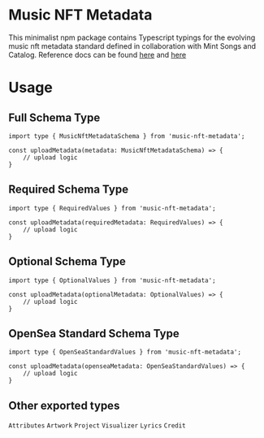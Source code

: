# Music NFT Metadata

This minimalist npm package contains Typescript typings for the evolving music nft metadata standard defined in collaboration with Mint Songs and Catalog. Reference docs can be found [here](https://gist.github.com/bretth18/df8358c840fa94946ec212f753e290dd) and [here](https://www.notion.so/music-nft-20220222-96631ddf932f4fe8837dfb2e71168e0f)

# Usage

## Full Schema Type

```
import type { MusicNftMetadataSchema } from 'music-nft-metadata';

const uploadMetadata(metadata: MusicNftMetadataSchema) => {
    // upload logic
}

```

## Required Schema Type

```
import type { RequiredValues } from 'music-nft-metadata';

const uploadMetadata(requiredMetadata: RequiredValues) => {
    // upload logic
}

```

## Optional Schema Type

```
import type { OptionalValues } from 'music-nft-metadata';

const uploadMetadata(optionalMetadata: OptionalValues) => {
    // upload logic
}

```

## OpenSea Standard Schema Type

```
import type { OpenSeaStandardValues } from 'music-nft-metadata';

const uploadMetadata(openseaMetadata: OpenSeaStandardValues) => {
    // upload logic
}

```

## Other exported types 
`Attributes`
`Artwork`
`Project`
`Visualizer`
`Lyrics`
`Credit`
